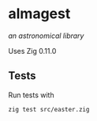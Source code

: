 # almagest
_an astronomical library_

Uses Zig 0.11.0

## Tests

Run tests with 

```sh
zig test src/easter.zig
```
